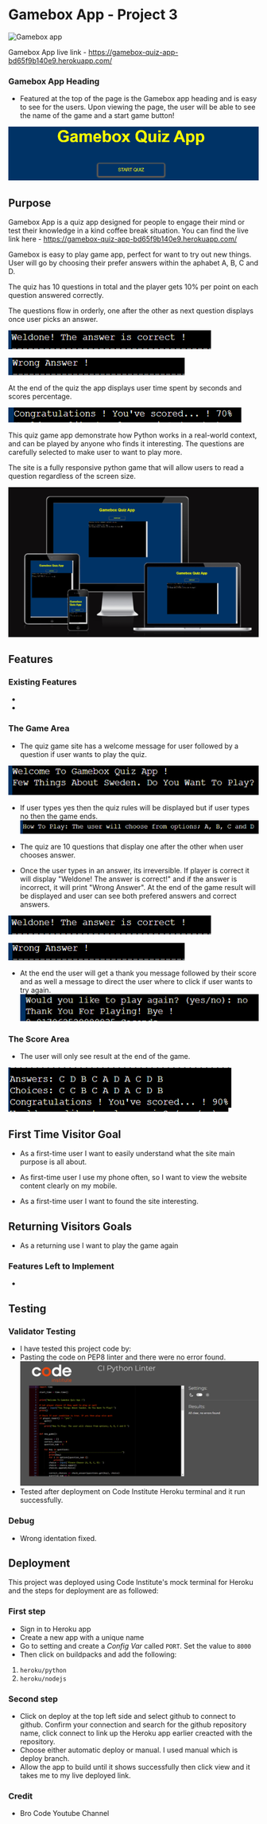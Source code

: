 # Gamebox App - Project 3
![Gamebox app]()

Gamebox App live link - https://gamebox-quiz-app-bd65f9b140e9.herokuapp.com/

###  Gamebox App Heading

- Featured at the top of the page is the Gamebox app heading and is easy to see for the users.
Upon viewing the page, the user will be able to see the name of the game and a start game button!

![Gamebox heading](readme/gamebox-heading.png)

## Purpose
Gamebox App is a quiz app designed for people to engage their mind or test their knowledge in a kind coffee break situation. You can find the live link here - https://gamebox-quiz-app-bd65f9b140e9.herokuapp.com/

 Gamebox is easy to play game app, perfect for want to try out new things. User will go by choosing their prefer answers within the aphabet A, B, C and D.

The quiz has 10 questions in total and the player gets 10% per point on each question answered correctly.

The questions flow in orderly, one after the other as next question displays once user picks an answer.

![Correct](readme/correct.png)

![Wrong Answer](readme/incorrect.png)

At the end of the quiz the app displays user time spent by seconds and scores percentage.

![Score](readme/scores.png)

This quiz game app demonstrate how Python works in a real-world context, and can be played by anyone who finds it interesting. The questions are carefully selected to make user to want to play more.

The site is a fully responsive python game that will allow users to read a question regardless of the screen size.

![Responsive Mockup](readme/responsive.png)

## Features

### Existing Features
-
-

### The Game Area

- The quiz game site has a welcome message for user followed by a question if user wants to play the quiz.

![Gamebox user welcome note](readme/welcome.png)

- If user types yes then the quiz rules will be displayed but if user types no then the game ends.
![Gamebox App rules](readme/game-instruction.png)

- The quiz are 10 questions that display one after the other when user chooses answer.
- Once the user types in an answer, its irreversible. If player is correct it will display "Weldone! The answer is correct!" and if the answer is incorrect, it will print "Wrong Answer". At the end of the game result will be displayed and user can see both prefered answers and correct answers.

![Correct](readme/correct.png)

![Wrong Answer](readme/incorrect.png)

- At the end the user will get a thank you message followed by their score and as well a message to direct the user where to click if user wants to try again.
![Thank you for playing](readme/replay.png)

### The Score Area

- The user will only see result at the end of the game.

![score](readme/gamebox-scores.png)

## First Time Visitor Goal

- As a first-time user I want to easily understand what the site main purpose is all about.

- As first-time user I use my phone often, so I want to view the website content clearly on my mobile.

- As a first-time user I want to found the site interesting.

## Returning Visitors Goals

- As a returning use I want to play the game again

### Features Left to Implement
- 

## Testing

### Validator Testing
- I have tested this project code by:
- Pasting the code on PEP8 linter and there were no error found. ![PEP8 Python Validation](readme/validator.png)
- Tested after deployment on Code Institute Heroku terminal and it run successfully.

### Debug

- Wrong identation fixed.


## Deployment

This project was deployed using Code Institute's mock terminal for Heroku and the steps for deployment are as followed:
### First step
- Sign in to Heroku app
- Create a new app with a unique name
- Go to setting and create a _Config Var_ called `PORT`. Set the value to `8000`
- Then click on  buildpacks and add the following:
1. `heroku/python`
2. `heroku/nodejs`

### Second step
- Click on deploy at the top left side and select github to connect to github. Confirm your connection and 
  search for the github repository name, click connect to link up the Heroku app earlier creacted with the repository.
- Choose either automatic deploy or manual. I used manual which is deploy branch.
- Allow the app to build until it shows successfully then click view and it takes me to my live deployed link.

### Credit 
- Bro Code Youtube Channel